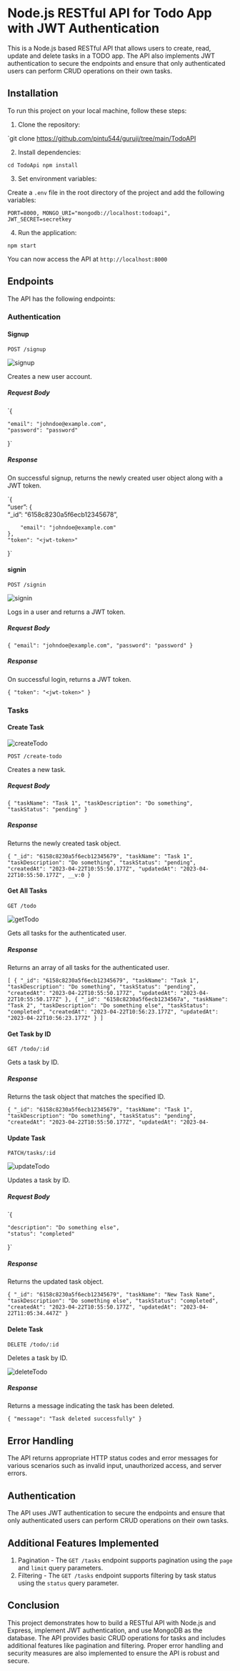 <h1 id="node.js-restful-api-for-todo-app-with-jwt-authentication">Node.js RESTful API for Todo App with JWT Authentication</h1>
<p>This is a Node.js based RESTful API that allows users to create, read, update and delete tasks in a TODO app. The API also implements JWT authentication to secure the endpoints and ensure that only authenticated users can perform CRUD operations on their own tasks.</p>
<h2 id="installation">Installation</h2>
<p>To run this project on your local machine, follow these steps:</p>
<ol>
<li>Clone the repository:</li>
</ol>
<p>`git clone <a href="https://github.com/pintu544/guruji/tree/main/TodoAPI">https://github.com/pintu544/guruji/tree/main/TodoAPI</a></p>
<ol start="2">
<li>Install dependencies:</li>
</ol>
<p><code>cd TodoApi npm install</code></p>
<ol start="3">
<li>Set environment variables:</li>
</ol>
<p>Create a <code>.env</code> file in the root directory of the project and add the following variables:</p>
<p><code>PORT=8000, MONGO_URI="mongodb://localhost:todoapi", JWT_SECRET=secretkey</code></p>
<ol start="4">
<li>Run the application:</li>
</ol>
<p><code>npm start</code></p>
<p>You can now access the API at <code>http://localhost:8000</code></p>
<h2 id="endpoints">Endpoints</h2>
<p>The API has the following endpoints:</p>
<h3 id="authentication">Authentication</h3>
<h4 id="signup">Signup</h4>
<p><code>POST /signup</code></p>
 <img src="https://www.linkpicture.com/q/signup_6.png" alt="signup"> 
<p>Creates a new user account.</p>
<h5 id="request-body">Request Body</h5>
<p>`{</p>
<pre><code>"email": "johndoe@example.com",
"password": "password"
</code></pre>
<p>}`</p>
<h5 id="response">Response</h5>
<p>On successful signup, returns the newly created user object along with a JWT token.</p>
<p>`{<br>
“user”: {<br>
“_id”: “6158c8230a5f6ecb12345678”,</p>
<pre><code>    "email": "johndoe@example.com"
},
"token": "&lt;jwt-token&gt;"
</code></pre>
<p>}`</p>
<h4 id="login">signin</h4>
<p><code>POST /signin</code></p>
 <img src="https://www.linkpicture.com/q/signin_1.png" alt="signin"> 
<p>Logs in a user and returns a JWT token.</p>
<h5 id="request-body-1">Request Body</h5>
<p><code>{ "email": "johndoe@example.com", "password": "password" }</code></p>
<h5 id="response-1">Response</h5>
<p>On successful login, returns a JWT token.</p>

<p><code>{ "token": "&lt;jwt-token&gt;" }</code></p>
<h3 id="tasks">Tasks</h3>
<h4 id="create-task">Create Task</h4>
 <img src="https://www.linkpicture.com/q/createTodo.png" alt="createTodo"> 
<p><code>POST /create-todo</code></p>
<p>Creates a new task.</p>
<h5 id="request-body-2">Request Body</h5>
<p><code>{ "taskName": "Task 1", "taskDescription": "Do something", "taskStatus": "pending" }</code></p>
<h5 id="response-2">Response</h5>
<p>Returns the newly created task object.</p>
<p><code>{ "_id": "6158c8230a5f6ecb12345679", "taskName": "Task 1", "taskDescription": "Do something", "taskStatus": "pending", "createdAt": "2023-04-22T10:55:50.177Z", "updatedAt": "2023-04-22T10:55:50.177Z", __v:0 }</code></p>
<h4 id="get-all-tasks">Get All Tasks</h4>
<p><code>GET /todo</code></p>
 <img src="https://www.linkpicture.com/q/getTodo_2.png" alt="getTodo"> 
<p>Gets all tasks for the authenticated user.</p>
<h5 id="response-3">Response</h5>
<p>Returns an array of all tasks for the authenticated user.</p>
<p><code>[ { "_id": "6158c8230a5f6ecb12345679", "taskName": "Task 1", "taskDescription": "Do something", "taskStatus": "pending", "createdAt": "2023-04-22T10:55:50.177Z", "updatedAt": "2023-04-22T10:55:50.177Z" }, { "_id": "6158c8230a5f6ecb1234567a", "taskName": "Task 2", "taskDescription": "Do something else", "taskStatus": "completed", "createdAt": "2023-04-22T10:56:23.177Z", "updatedAt": "2023-04-22T10:56:23.177Z" } ]</code></p>
<h4 id="get-task-by-id">Get Task by ID</h4>
<p><code>GET /todo/:id</code></p>
<p>Gets a task by ID.</p>

<h5 id="response-4">Response</h5>
<p>Returns the task object that matches the specified ID.</p>
<p><code>{ "_id": "6158c8230a5f6ecb12345679", "taskName": "Task 1", "taskDescription": "Do something", "taskStatus": "pending", "createdAt": "2023-04-22T10:55:50.177Z", "updatedAt": "2023-04-</code></p>
<h4 id="update-task">Update Task</h4>
<p><code>PATCH/tasks/:id</code></p>
 <img src="https://www.linkpicture.com/q/updateTodo.png" alt="updateTodo"> 
<p>Updates a task by ID.</p>
<h5 id="request-body-3">Request Body</h5>
<p>`{</p>
<pre><code>"description": "Do something else",
"status": "completed"
</code></pre>
<p>}`</p>
<h5 id="response-5">Response</h5>
<p>Returns the updated task object.</p>
<p><code>{ "_id": "6158c8230a5f6ecb12345679", "taskName": "New Task Name", "taskDescription": "Do something else", "taskStatus": "completed", "createdAt": "2023-04-22T10:55:50.177Z", "updatedAt": "2023-04-22T11:05:34.447Z" }</code></p>
<h4 id="delete-task">Delete Task</h4>
<p><code>DELETE /todo/:id</code></p>
<p>Deletes a task by ID.</p>
 <img src="https://www.linkpicture.com/q/deleteTodo_1.png" alt="deleteTodo"> 
<h5 id="response-6">Response</h5>
<p>Returns a message indicating the task has been deleted.</p>
<p><code>{ "message": "Task deleted successfully" }</code></p>
<h2 id="error-handling">Error Handling</h2>
<p>The API returns appropriate HTTP status codes and error messages for various scenarios such as invalid input, unauthorized access, and server errors.</p>
<h2 id="authentication-1">Authentication</h2>
<p>The API uses JWT authentication to secure the endpoints and ensure that only authenticated users can perform CRUD operations on their own tasks.</p>
<h2 id="additional-features-implemented">Additional Features Implemented</h2>
<ol>
<li>Pagination - The  <code>GET /tasks</code>  endpoint supports pagination using the  <code>page</code>  and  <code>limit</code>  query parameters.</li>
<li>Filtering - The  <code>GET /tasks</code>  endpoint supports filtering by task status using the  <code>status</code>  query parameter.</li>
</ol>
<h2 id="conclusion">Conclusion</h2>
<p>This project demonstrates how to build a RESTful API with Node.js and Express, implement JWT authentication, and use MongoDB as the database. The API provides basic CRUD operations for tasks and includes additional features like pagination and filtering. Proper error handling and security measures are also implemented to ensure the API is robust and secure.</p>
